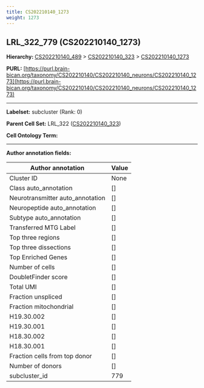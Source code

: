 ```yaml
---
title: CS202210140_1273
weight: 1273
---
```

## LRL_322_779 (CS202210140_1273)
<b>Hierarchy: </b>
[CS202210140_489](../CS202210140_489) >
[CS202210140_323](../CS202210140_323) >
[CS202210140_1273](../CS202210140_1273)

**PURL:** [https://purl.brain-bican.org/taxonomy/CS202210140/CS202210140_neurons/CS202210140_1273](https://purl.brain-bican.org/taxonomy/CS202210140/CS202210140_neurons/CS202210140_1273)

---


**Labelset:** subcluster (Rank: 0)

**Parent Cell Set:** LRL_322 ([CS202210140_323](../CS202210140_323))



**Cell Ontology Term:** 

[MARKER GENES.]: #


---

[TRANSFERRED ANNOTATIONS.]: #


[AUTHOR ANNOTATION FIELDS.]: #


**Author annotation fields:**

| Author annotation | Value |
|-------------------|-------|
|Cluster ID|None|
|Class auto_annotation|[]|
|Neurotransmitter auto_annotation|[]|
|Neuropeptide auto_annotation|[]|
|Subtype auto_annotation|[]|
|Transferred MTG Label|[]|
|Top three regions|[]|
|Top three dissections|[]|
|Top Enriched Genes|[]|
|Number of cells|[]|
|DoubletFinder score|[]|
|Total UMI|[]|
|Fraction unspliced|[]|
|Fraction mitochondrial|[]|
|H19.30.002|[]|
|H19.30.001|[]|
|H18.30.002|[]|
|H18.30.001|[]|
|Fraction cells from top donor|[]|
|Number of donors|[]|
|subcluster_id|779|
